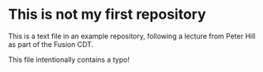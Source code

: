 # This is not my first repository

This is a text file in an example repository, following a lecture from Peter Hill as part of the Fusion CDT.

This file intentionally contains a typo!
